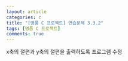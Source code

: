 ```yaml
---
layout: article
categories: c
title: "[명품 C 프로젝트] 연습문제 3.3.2"
tags: [명품 C 프로젝트]
comments: true
---
```


x축의 절편과 y축의 절편을 출력하도록 프로그램 수정

<script src="https://gist.github.com/junne47/b4986d3d575d6ac72d165b93f56af2bc.js"></script>
